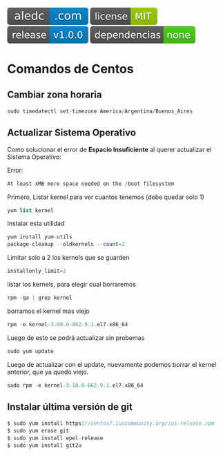 [![aledc.com](https://github.com/aledc7/Scrum-Certification/blob/master/recursos/aledc.com.svg)](https://aledc.com)
[![License](https://github.com/aledc7/Scrum-Certification/blob/master/recursos/mit-license.svg)](https://aledc.com)
[![GitHub release](https://github.com/aledc7/Scrum-Certification/blob/master/recursos/release.svg)](https://aledc.com)
[![Dependencies](https://github.com/aledc7/Scrum-Certification/blob/master/recursos/dependencias-none.svg)](https://aledc.com)

# Comandos de Centos


## Cambiar zona horaria
```php
sudo timedatectl set-timezone America/Argentina/Buenos_Aires
````

## Actualizar Sistema Operativo
Como solucionar el error de __Espacio Insuficiente__ al querer actualizar el Sistema Operativo:

Error:
```php
At least xMB more space needed on the /boot filesystem
````

Primero, Listar kernel para ver cuantos tenemos (debe quedar solo 1)
```php
yum list kernel
````

Instalar esta utilidad
```php
yum install yum-utils
package-cleanup --oldkernels --count=2
````

Limitar solo a 2 los kernels que se guarden
```php
installonly_limit=2
````

listar los kernels, para elegir cual borraremos
```php
rpm -qa | grep kernel
````

borramos el kernel mas viejo 
```php
rpm -e kernel-3.09.0-862.9.1.el7.x86_64
````

Luego de esto se podrá actualizar sin probemas
```php
sudo yum update
````
Luego de actualizar con el update, nuevamente podemos borrar el kernel anterior, que ya quedó viejo.

```php
sudo rpm -e kernel-3.10.0-862.9.1.el7.x86_64
````

## Instalar última versión de git
```php
$ sudo yum install https://centos7.iuscommunity.org/ius-release.rpm
$ sudo yum erase git
$ sudo yum install epel-release 
$ sudo yum install git2u
````


